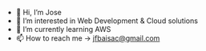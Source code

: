 - 👋 Hi, I’m Jose
- 👀 I’m interested in Web Development & Cloud solutions
- 🌱 I’m currently learning AWS
- 📫 How to reach me -> jfbaisac@gmail.com

<!---
JosFern/JosFern is a ✨ special ✨ repository because its `README.md` (this file) appears on your GitHub profile.
You can click the Preview link to take a look at your changes.
--->
